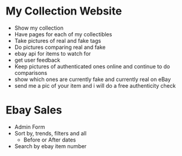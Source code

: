 # My Collection Website
- Show my collection
- Have pages for each of my collectibles
- Take pictures of real and fake tags
- Do pictures comparing real and fake
- ebay api for items to watch for
- get user feedback
- Keep pictures of authenticated ones online and continue to do comparisons
- show which ones are currently fake and currently real on eBay
- send me a pic of your item and i will do a free authenticity check

# Ebay Sales
- Admin Form
- Sort by, trends, filters and all
  - Before or After dates
- Search by ebay item number
